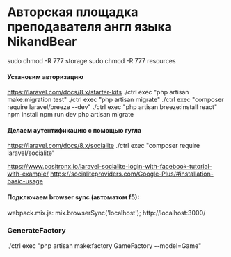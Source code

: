 # Авторская площадка преподавателя англ языка NikandBear


sudo chmod -R 777 storage
sudo chmod -R 777 resources


#### Установим авторизацию 
https://laravel.com/docs/8.x/starter-kits
./ctrl exec "php artisan make:migration test"
./ctrl exec "php artisan migrate"
./ctrl exec "composer require laravel/breeze --dev"
./ctrl exec "php artisan breeze:install react"
npm install
npm run dev
php artisan migrate

#### Делаем аутентификацию с помощью гугла
https://laravel.com/docs/8.x/socialite
./ctrl exec "composer require laravel/socialite"

https://www.positronx.io/laravel-socialite-login-with-facebook-tutorial-with-example/
https://socialiteproviders.com/Google-Plus/#installation-basic-usage


#### Подключаем browser sync (автоматом f5):
webpack.mix.js: mix.browserSync('localhost');
http://localhost:3000/



### GenerateFactory
./ctrl exec "php artisan make:factory GameFactory --model=Game"

